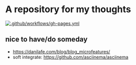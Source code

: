 # A repository for my thoughts
[![.github/workflows/gh-pages.yml](https://github.com/hailelagi/blog/actions/workflows/gh-pages.yml/badge.svg)](https://github.com/hailelagi/blog/actions/workflows/gh-pages.yml)

## nice to have/do someday
- https://danilafe.com/blog/blog_microfeatures/
- soft integrate: https://github.com/asciinema/asciinema
